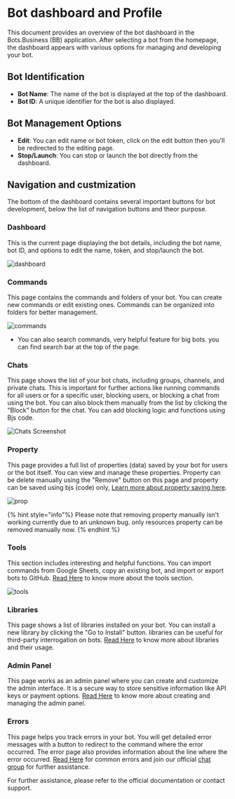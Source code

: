 # Bot dashboard and Profile

This document provides an overview of the bot dashboard in the Bots.Business (BB) application. After selecting a bot from the homepage, the dashboard appears with various options for managing and developing your bot.

## Bot Identification

- **Bot Name**: The name of the bot is displayed at the top of the dashboard.
- **Bot ID**: A unique identifier for the bot is also displayed.

## Bot Management Options

- **Edit**: You can edit name or bot token, click on the edit button then you'll be redirected to the editing page.
- **Stop/Launch**: You can stop or launch the bot directly from the dashboard.

## Navigation and custmization

The bottom of the dashboard contains several important buttons for bot development, below the list of navigation buttons and theor purpose.

### Dashboard
This is the current page displaying the bot details, including the bot name, bot ID, and options to edit the name, token, and stop/launch the bot.

![dashboard](.gitbook/assets/dashboard.png)

### Commands
This page contains the commands and folders of your bot. You can create new commands or edit existing ones. Commands can be organized into folders for better management.

![commands](.gitbook/assets/commands.png)

 - You can also search commands, very helpful feature for big bots. you can find search bar at the top of the page.

### Chats
This page shows the list of your bot chats, including groups, channels, and private chats. This is important for further actions like running commands for all users or for a specific user, blocking users, or blocking a chat from using the bot. You can also block them manually from the list by clicking the "Block" button for the chat. You can add blocking logic and functions using Bjs code.

![Chats Screenshot](.gitbook/assets/bot-chats.png)

### Property
This page provides a full list of properties (data) saved by your bot for users or the bot itself. You can view and manage these properties. Property can be delete manually using the "Remove" button on this page and property can be saved using bjs (code) only, [Learn more about property saving here](bjs/properties.md).

![prop](.gitbook/assets/bot-prop.png)

{% hint style="info"%} Please note that removing property manually isn't working currently due to an unknown bug. only resources property can be removed manually now. {% endhint %}

### Tools
This section includes interesting and helpful functions. You can import commands from Google Sheets, copy an existing bot, and import or export bots to GitHub. [Read Here](bot-tools.md) to know more about the tools section.

![tools](.gitbook/assets/bot-tools.png)

### Libraries
This page shows a list of libraries installed on your bot. You can install a new library by clicking the "Go to Install" button. libraries can be useful for third-party interrogation on bots. [Read Here]() to know more about libraries and their usage.

### Admin Panel
This page works as an admin panel where you can create and customize the admin interface. It is a secure way to store sensitive information like API keys or payment options. [Read Here](bot-libs.md) to know more about creating and managing the admin panel.

### Errors
This page helps you track errors in your bot. You will get detailed error messages with a button to redirect to the command where the error occurred. The error page also provides information about the line where the error occurred. [Read Here](bjs/top-errors.md) for common errors and join our official [chat group](https://t.me/chatbotsbusiness) for further assistance.

For further assistance, please refer to the official documentation or contact support.
